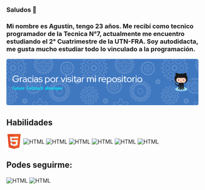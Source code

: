 ### Saludos 👋
### Mi nombre es Agustín, tengo 23 años. Me recibí como tecnico programador de la Tecnica N°7, actualmente me encuentro estudiando el 2° Cuatrimestre de la UTN-FRA. Soy autodidacta, me gusta mucho estudiar todo lo vinculado a la programación. 
![Header](./header.png)

## Habilidades
<div>
 
<img align="center" alt="HTML" height="40" width="40" src="https://raw.githubusercontent.com/devicons/devicon/master/icons/html5/html5-original.svg">
  <img align="center" alt="HTML" height="40" width="40" src="https://i.imgur.com/IzSR5E7.png">
  <img align="center" alt="HTML" height="40" width="40" src="https://i.imgur.com/CFUfHyN.png">
<img align="center" alt="HTML" height="40" width="40" src="https://i.imgur.com/Jg2ueWF.png">
<img align="center" alt="HTML" height="40" width="40" src="https://i.imgur.com/3jugWSj.png">
<img align="center" alt="HTML" height="40" width="40" src="https://i.imgur.com/5NjVYbj.png">
<img align="center" alt="HTML" height="40" width="40" src="https://w7.pngwing.com/pngs/628/224/png-transparent-bootstrap-plain-wordmark-logo-icon.png">


</div>


## Podes seguirme:

<img align="center" alt="HTML" height="40" width="40" src="https://static-00.iconduck.com/assets.00/linkedin-icon-2048x2048-ya5g47j2.png"> <img align="center" alt="HTML" height="40" width="40" src="https://static.vecteezy.com/system/resources/previews/017/743/718/non_2x/instagram-icon-logo-free-png.png">
